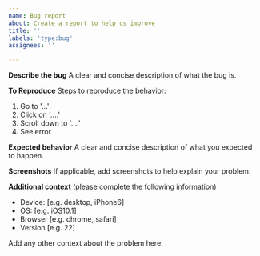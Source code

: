 ```yaml
---
name: Bug report
about: Create a report to help us improve
title: ''
labels: 'type:bug'
assignees: ''

---
```


**Describe the bug**
A clear and concise description of what the bug is.

**To Reproduce**
Steps to reproduce the behavior:
1. Go to '...'
2. Click on '....'
3. Scroll down to '....'
4. See error

**Expected behavior**
A clear and concise description of what you expected to happen.

**Screenshots**
If applicable, add screenshots to help explain your problem.

**Additional context** 
(please complete the following information)
 - Device: [e.g. desktop, iPhone6]
 - OS: [e.g. iOS10.1]
 - Browser [e.g. chrome, safari]
 - Version [e.g. 22]
 
Add any other context about the problem here.
